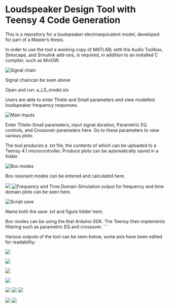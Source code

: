 # Loudspeaker Design Tool with Teensy 4 Code Generation


This is a repository for a loudspeaker electroequivalent model, developed for part of a Master’s thesis. 

In order to use the tool a working copy of MATLAB; with the Audio Toolbox, 
Simscape, and Simulink add-ons, is required, in addition to an installed C compiler, such as MinGW. 


![Signal chain](flow.png)

Signal chaincan be seen above

Open and run: a_LS_model.slx

Users are able to enter Thiele and Small parameters and view modelled loudspeaker 
frequency responses.

![Main Inputs](input.png)

Enter Thiele-Small parameters, input signal duration, Parametric EQ controls, and Crossover parameters here. Go to these parameters to view various plots.



The tool produces a .txt file, the contents of which can be uploaded to a Teensy 4.1 microcontroller. Produce plots can be automatically saved in a folder.

![Box modes](modes.png)

Box resonant modes can be entered and calculated here.

![](freq.png)
![Frequency and Time Domain](time.png)
Simulation output for frequency and time domain plots can be seen here.

![Script save](script.png)

Name both the save .txt and figure folder here.

Box modes can be 
using the  that Arduino SDK. The Teensy then implements  filtering such as parametric EQ and crossover.   ```

Various outputs of the tool can be seen below, some axis have been edited for readability:

![](output9.png)

![](output2.png)

![](output3.png)

![](output4.png)

![](output5.png)
![](output1.png)
![](output6.png)

![](output7.png)
![](output8.png)
